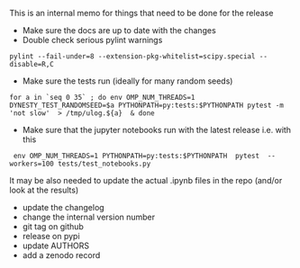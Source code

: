 This is an internal memo for things that need to be done for the release

* Make sure the docs are up to date with the changes
* Double check serious pylint warnings
```
pylint --fail-under=8 --extension-pkg-whitelist=scipy.special --disable=R,C
```
* Make sure the tests run (ideally for many random seeds)
```
for a in `seq 0 35` ; do env OMP_NUM_THREADS=1 DYNESTY_TEST_RANDOMSEED=$a PYTHONPATH=py:tests:$PYTHONPATH pytest -m 'not slow'  > /tmp/ulog.${a}  & done
```
* Make sure that the jupyter notebooks run with the latest release i.e. with this
```
 env OMP_NUM_THREADS=1 PYTHONPATH=py:tests:$PYTHONPATH  pytest  --workers=100 tests/test_notebooks.py
```
It may be also needed to update the actual .ipynb files in the repo (and/or look at the results)
* update the changelog
* change the internal version number
* git tag on github
* release on pypi
* update AUTHORS
* add a zenodo record
